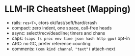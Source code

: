 # LLM-IR Cheatsheet (Mapping)

- rails: `res<T>`, ctors ok/fast/soft/hard/crash
- compact: zero indent, one space, call-free heads
- async: select/recv/deadline; timers and chans
- caps: `(caps fs proc env time json hash http gpu)` opt-in
- ARC: no GC, prefer reference counting
- comments: `(com kind channel "text")` attach-next
